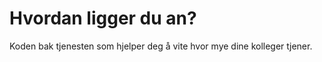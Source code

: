 Hvordan ligger du an?
===================

Koden bak tjenesten som hjelper deg å vite hvor mye dine kolleger tjener.
